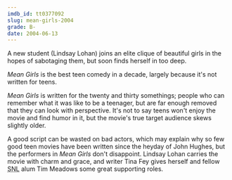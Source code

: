 ```yaml
---
imdb_id: tt0377092
slug: mean-girls-2004
grade: B-
date: 2004-06-13
---
```


A new student (Lindsay Lohan) joins an elite clique of beautiful girls in the hopes of sabotaging them, but soon finds herself in too deep.

_Mean Girls_ is the best teen comedy in a decade, largely because it's not written for teens.

_Mean Girls_ is written for the twenty and thirty somethings; people who can remember what it was like to be a teenager, but are far enough removed that they can look with perspective. It's not to say teens won't enjoy the movie and find humor in it, but the movie's true target audience skews slightly older.

A good script can be wasted on bad actors, which may explain why so few good teen movies have been written since the heyday of John Hughes, but the performers in _Mean Girls_ don't disappoint. Lindsay Lohan carries the movie with charm and grace, and writer Tina Fey gives herself and fellow <acronym title="Saturday Night Live">SNL</acronym> alum Tim Meadows some great supporting roles.
